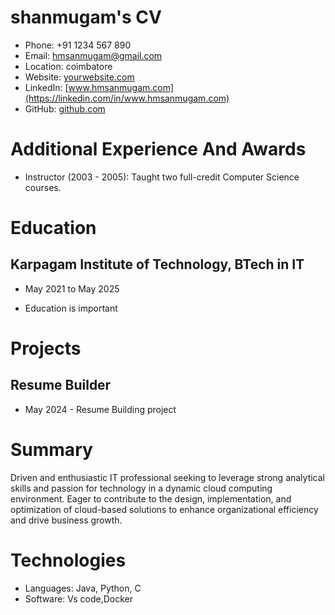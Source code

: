 # shanmugam's CV

- Phone: +91 1234 567 890
- Email: [hmsanmugam@gmail.com](mailto:hmsanmugam@gmail.com)
- Location: coimbatore
- Website: [yourwebsite.com](https://yourwebsite.com/)
- LinkedIn: [www.hmsanmugam.com](https://linkedin.com/in/www.hmsanmugam.com)
- GitHub: [github.com](https://github.com/github.com)


# Additional Experience And Awards

- Instructor (2003 - 2005): Taught two full-credit Computer Science courses.
# Education

## Karpagam Institute of Technology, BTech in IT

- May 2021 to May 2025 

- Education is important

# Projects

## Resume Builder

- May 2024 - Resume Building project

# Summary

Driven and enthusiastic IT professional seeking to leverage strong analytical skills and passion for technology in a dynamic cloud computing environment. Eager to contribute to the design, implementation, and optimization of cloud-based solutions to enhance organizational efficiency and drive business growth.

# Technologies

- Languages: Java, Python, C
- Software: Vs code,Docker
